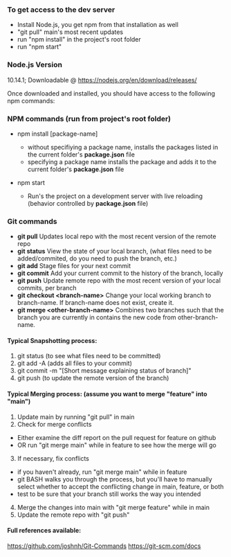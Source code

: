 ### To get access to the dev server
- Install Node.js, you get npm from that installation as well
- "git pull" main's most recent updates
- run "npm install" in the project's root folder
- run "npm start"


### Node.js Version
10.14.1; Downloadable @ https://nodejs.org/en/download/releases/

Once downloaded and installed, you should have access to the following npm commands:

### NPM commands (run from project's root folder)

- npm install \[package-name\] 
  - without specifiying a package name, installs the packages listed in the current folder's **package.json** file
  - specifying a package name installs the package and adds it to the current folder's **package.json** file
  
- npm start 
  - Run's the project on a development server with live reloading (behavior controlled by **package.json** file)

### Git commands
- **git pull** Updates local repo with the most recent version of the remote repo
- **git status** View the state of your local branch, (what files need to be added/commited, do you need to push the branch, etc.)  
- **git add** Stage files for your next commit
- **git commit** Add your current commit to the history of the branch, locally
- **git push** Update remote repo with the most recent version of your local commits, per branch
- **git checkout \<branch-name\>** Change your local working branch to branch-name. If branch-name does not exist, create it.
- **git merge \<other-branch-name\>** Combines two branches such that the branch you are currently in contains the new code from other-branch-name.

#### Typical Snapshotting process:

1. git status (to see what files need to be committed)
1. git add -A (adds all files to your commit)
1. git commit -m "\[Short message explaining status of branch\]"
1. git push (to update the remote version of the branch)

#### Typical Merging process: (assume you want to merge "feature" into "main")
1. Update main by running "git pull" in main
2. Check for merge conflicts
  - Either examine the diff report on the pull request for feature on github
  - OR run "git merge main" while in feature to see how the merge will go
  
3. If necessary, fix conflicts
  - if you haven't already, run "git merge main" while in feature
  - git BASH walks you through the process, but you'll have to manually select whether to accept the conflicting change in main, feature, or both
  - test to be sure that your branch still works the way you intended
  
4. Merge the changes into main with "git merge feature" while in main
5. Update the remote repo with "git push"

#### Full references available:
https://github.com/joshnh/Git-Commands
https://git-scm.com/docs
